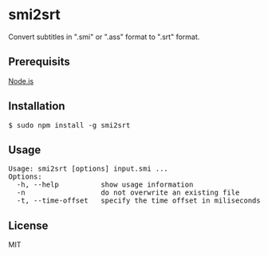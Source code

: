 # smi2srt
Convert subtitles in ".smi" or ".ass" format to ".srt" format.

## Prerequisits
[Node.js](https://nodejs.org)

## Installation
<pre>
$ sudo npm install -g smi2srt
</pre>

## Usage
<pre>
Usage: smi2srt [options] input.smi ...
Options:
  -h, --help          show usage information
  -n                  do not overwrite an existing file
  -t, --time-offset   specify the time offset in miliseconds
</pre>

## License
MIT
